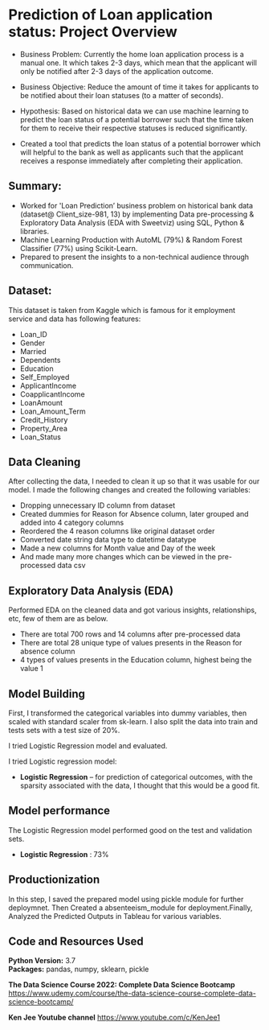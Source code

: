 
# Prediction of Loan application status: Project Overview 

* Business Problem: Currently the home loan application process is a manual one. It which takes 2-3 days, which mean that the applicant will only be notified after 2-3 days of the application outcome.

* Business Objective: Reduce the amount of time it takes for applicants to be notified about their loan statuses (to a matter of seconds).

* Hypothesis: Based on historical data we can use machine learning to predict the loan status of a potential borrower such that the time taken for them to receive their respective statuses is reduced significantly.


* Created a tool that predicts the loan status of a potential borrower which will helpful to the bank as well as applicants such that the applicant receives a response immediately after completing their application.


## Summary:
*	Worked for 'Loan Prediction’ business problem on historical bank data (dataset@ Client_size-981, 13) by implementing Data pre-processing & Exploratory Data Analysis (EDA with Sweetviz) using SQL, Python & libraries.
*	Machine Learning Production with AutoML (79%) & Random Forest Classifier (77%) using Scikit-Learn.
*	Prepared to present the insights to a non-technical audience through communication.


## Dataset:
This dataset is taken from Kaggle which is famous for it employment service and data has following features:
*	Loan_ID
*	Gender             
*	Married            
*	Dependents         
*	Education           
*	Self_Employed      
*	ApplicantIncome    
*	CoapplicantIncome  
*	LoanAmount         
*	Loan_Amount_Term    
*	Credit_History     
*	Property_Area      
*	Loan_Status        



## Data Cleaning
After collecting the data, I needed to clean it up so that it was usable for our model. I made the following changes and created the following variables:

*	Dropping unnecessary ID column from dataset
*	Created dummies for Reason for Absence column, later grouped and added into 4 category columns
*	Reordered the 4 reason columns like original dataset order
*	Converted date string data type to datetime datatype 
*	Made a new columns for Month value and Day of the week
*	And made many more changes which can be viewed in the pre-processed data csv

## Exploratory Data Analysis (EDA)
Performed EDA on the cleaned data and got various insights, relationships, etc, few of them are as below.

* There are total 700 rows and 14 columns after pre-processed data
* There are total 28 unique type of values presents in the Reason for absence column
* 4 types of values presents in the Education column, highest being the value 1


## Model Building 

First, I transformed the categorical variables into dummy variables, then scaled with standard scaler from sk-learn. I also split the data into train and tests sets with a test size of 20%.   

I tried Logistic Regression model and evaluated. 

I tried Logistic regression model:
*	**Logistic Regression** – for prediction of categorical outcomes, with the sparsity associated with the data, I thought that this would be a good fit.  

## Model performance
The Logistic Regression model performed good on the test and validation sets. 
*	**Logistic Regression** : 73%



## Productionization 
In this step, I saved the prepared model using pickle module for further deploymnet. Then Created a absenteeism_module for deployment.Finally, Analyzed the Predicted Outputs in Tableau for various variables.



## Code and Resources Used 
**Python Version:** 3.7  
**Packages:** pandas, numpy, sklearn, pickle

**The Data Science Course 2022: Complete Data Science Bootcamp**
https://www.udemy.com/course/the-data-science-course-complete-data-science-bootcamp/

**Ken Jee Youtube channel**
https://www.youtube.com/c/KenJee1








